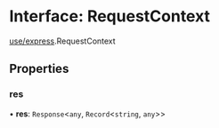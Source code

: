 # Interface: RequestContext

[use/express](/docs/modules/use_express).RequestContext

## Properties

### res

• **res**: `Response`<`any`, `Record`<`string`, `any`\>\>
